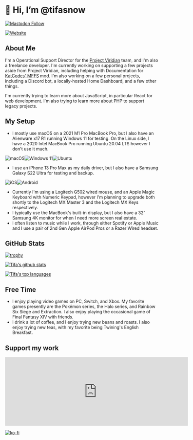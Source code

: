 # 👋 Hi, I’m @tifasnow

[![Mastodon Follow](https://img.shields.io/mastodon/follow/109728213067347502?domain=https%3A%2F%2Feegle.cloud%2F&style=social)](https://eegle.cloud/@tifa)

[![Website](https://img.shields.io/website?down_color=brown&down_message=offline&style=plastic&up_color=lime&up_message=online&url=https%3A%2F%2Ftifapup.com)](https://tifapup.com)

## About Me

I'm a Operational Support Director for the [Project Viridian](https://projectviridian.com) team, and I'm also a freelance developer. I'm currently working on supporting a few projects aside from Project Viridian, including helping with Documentation for [KatCodes' MFFS](https://www.github.com/KatCodesMods/mffs) mod. I'm also working on a few personal projects, including a Discord bot, a locally-hosted Home Dashboard, and a few other things.

I'm currently trying to learn more about JavaScript, in particular React for web development. I'm also trying to learn more about PHP to support legacy projects.

## My Setup

- I mostly use macOS on a 2021 M1 Pro MacBook Pro, but I also have an Alienware x17 R1 running Windows 11 for testing. On the Linux side, I have a 2020 Intel MacBook Pro running Ubuntu 20.04 LTS however I don't use it much.

![macOS](https://img.shields.io/badge/mac%20os-000000?style=for-the-badge&logo=macos&logoColor=F0F0F0)![Windows 11](https://img.shields.io/badge/Windows%2011-%230079d5.svg?style=for-the-badge&logo=Windows%2011&logoColor=white)![Ubuntu](https://img.shields.io/badge/Ubuntu-E95420?style=for-the-badge&logo=ubuntu&logoColor=white)

- I use an iPhone 13 Pro Max as my daily driver, but I also have a Samsung Galaxy S22 Ultra for testing and backup.

![iOS](https://img.shields.io/badge/iOS-000000?style=for-the-badge&logo=ios&logoColor=white)![Android](https://img.shields.io/badge/Android-3DDC84?style=for-the-badge&logo=android&logoColor=white)

- Currently I'm using a Logitech G502 wired mouse, and an Apple Magic Keyboard with Numeric Keypad, however I'm planning to upgrade both shortly to the Logitech MX Master 3 and the Logitech MX Keys respectively.
- I typically use the MacBook's built-in display, but I also have a 32" Samsung 4K monitor for when I need more screen real estate.
- I often listen to music while I work, through either Spotify or Apple Music and I use a pair of 2nd Gen Apple AirPod Pros or a Razer Wired headset.

## GitHub Stats

[![trophy](https://github-profile-trophy.vercel.app/?username=tifasnow&theme=onedark)](https://github.com/ryo-ma/github-profile-trophy)

[![Tifa's github stats](https://github-readme-stats.vercel.app/api?username=tifasnow&theme=transparent&count_private=true&show_icons=true)](https://github.com/anuraghazra/github-readme-stats)

[![Tifa's top languages](https://github-readme-stats.vercel.app/api/top-langs/?username=tifasnow&theme=transparent)](https://github.com/anuraghazra/github-readme-stats)

## Free Time

- I enjoy playing video games on PC, Switch, and Xbox. My favorite games presently are the Pokémon series, the Halo series, and Rainbow Six Siege and Extraction. I also enjoy playing the occasional game of Final Fantasy XIV with friends.
- I drink a lot of coffee, and I enjoy trying new beans and roasts. I also enjoy trying new teas, with my favorite being Twining's English Breakfast.

## Support my work

<iframe src="https://github.com/sponsors/tifasnow/card" title="Sponsor tifasnow" height="225" width="600" style="border: 0;"></iframe>

[![ko-fi](https://ko-fi.com/img/githubbutton_sm.svg)](https://ko-fi.com/T6T7G8WFG)

<!---
tifasnow/tifasnow is a ✨ special ✨ repository because its `README.md` (this file) appears on your GitHub profile.
You can click the Preview link to take a look at your changes.
--->
